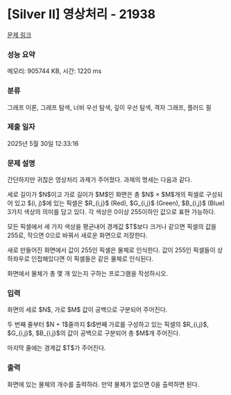 # [Silver II] 영상처리 - 21938 

[문제 링크](https://www.acmicpc.net/problem/21938) 

### 성능 요약

메모리: 905744 KB, 시간: 1220 ms

### 분류

그래프 이론, 그래프 탐색, 너비 우선 탐색, 깊이 우선 탐색, 격자 그래프, 플러드 필

### 제출 일자

2025년 5월 30일 12:33:16

### 문제 설명

<p>간단하지만 귀찮은 영상처리 과제가 주어졌다. 과제의 명세는 다음과 같다.</p>

<p>세로 길이가 $N$이고 가로 길이가 $M$인 화면은 총 $N$ × $M$개의 픽셀로 구성되어 있고 $(i, j)$에 있는 픽셀은 $R_{i,j}$ (Red), $G_{i,j}$ (Green), $B_{i,j}$ (Blue) 3가지 색상의 의미를 담고 있다. 각 색상은 0이상 255이하인 값으로 표현 가능하다.</p>

<p>모든 픽셀에서 세 가지 색상을 평균내어 경계값 $T$보다 크거나 같으면 픽셀의 값을 255로, 작으면 0으로 바꿔서 새로운 화면으로 저장한다.</p>

<p>새로 만들어진 화면에서 값이 255인 픽셀은 물체로 인식한다. 값이 255인 픽셀들이 상하좌우로 인접해있다면 이 픽셀들은 같은 물체로 인식된다.</p>

<p>화면에서 물체가 총 몇 개 있는지 구하는 프로그램을 작성하시오.</p>

### 입력 

 <p>화면의 세로 $N$, 가로 $M$ 값이 공백으로 구분되어 주어진다.</p>

<p>두 번째 줄부터 $N + 1$줄까지 $i$번째 가로를 구성하고 있는 픽셀의 $R_{i,j}$, $G_{i,j}$, $B_{i,j}$의 값이 공백으로 구분되어 총 $M$개 주어진다.</p>

<p>마지막 줄에는 경계값 $T$가 주어진다.</p>

### 출력 

 <p>화면에 있는 물체의 개수를 출력하라. 만약 물체가 없으면 0을 출력하면 된다.</p>

